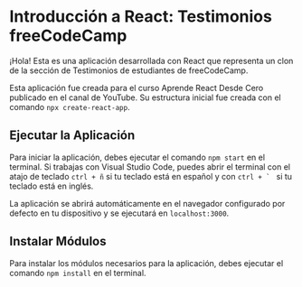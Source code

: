 # Introducción a React: Testimonios freeCodeCamp

¡Hola! Esta es una aplicación desarrollada con React que representa un clon de la sección de Testimonios de estudiantes de freeCodeCamp. 

Esta aplicación fue creada para el curso Aprende React Desde Cero publicado en el canal de YouTube. Su estructura inicial fue creada con el comando `npx create-react-app`.

## Ejecutar la Aplicación
Para iniciar la aplicación, debes ejecutar el comando `npm start` en el terminal. Si trabajas con Visual Studio Code, puedes abrir el terminal con el atajo de teclado `ctrl + ñ` si tu teclado está en español y con ```ctrl + ` ``` si tu teclado está en inglés. 

La aplicación se abrirá automáticamente en el navegador configurado por defecto en tu dispositivo y se ejecutará en `localhost:3000`.

## Instalar Módulos
Para instalar los módulos necesarios para la aplicación, debes ejecutar el comando `npm install` en el terminal.
